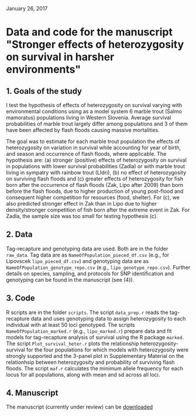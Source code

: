 January 26, 2017
# Data and code for the manuscript "Stronger effects of heterozygosity on survival in harsher environments"

## 1. Goals of the study
I test the hypothesis of effects of heterozygosity on survival varying with environmental conditions using as a model system 6 marble trout (Salmo mamoratus) populations living in Western Slovenia. Average survival probabilities of marble trout largely differ among populations and 3 of them have been affected by flash floods causing massive mortalities. 

The goal was to estimate for each marble trout population the effects of heterozygosity on variation in survival while accounting for year of birth, and season and occurrence of flash floods, where applicable. The hypothesis are: (a) stronger (positive) effects of heterozygosity on survival in populations with lower survival probabilities (Zadla) or with marble trout living in sympatry with rainbow trout (LIdri), (b) no effect of heterozygosity on surviving flash floods and (c) greater effects of heterozygosity for fish born after the occurrence of flash floods (Zak, Lipo after 2009) than born before the flash floods, due to higher production of young post-flood and consequent higher competition for resources (food, shelter). For (c), we also predicted stronger effect in Zak than in Lipo due to higher density/stronger competition of fish born after the extreme event in Zak.  For Zadla, the sample size was too small for testing hypothesis (c).

## 2. Data

Tag-recapture and genotyping data are used. Both are in the folder `raw_data`. Tag data are as `NameOfPopulation_pieced_df.csv` (e.g., for Lipovscek `lipo_pieced_df.csv`) and genotyping data are as `NameOfPopulation_genotype_repo.csv` (e.g., `lipo_genotype_repo.csv`). Further details on species, sampling, and protocols for SNP identification and genotyping can be found in the manuscript (see (4)).

## 3. Code

R scripts are in the folder `scripts`. The script `data_prep.r` reads the tag-recapture data and uses genotyping data to assign heterozygosity to each individual with at least 50 loci genotyped. The scripts `NameOfPopulation_marked.r` (e.g., `lipo_marked.r`) prepare data and fit models for tag-recapture analysis of survival using the R package `marked`. The script `Plot_survival_heter.r` plots the relationship heterozygosity-survival for the four populations for which models with heterozygosity were strongly supported and the 3-panel plot in Supplementary Material on the relationhsip between heterozygosity and probability of surviving flash floods. The script `maf.r` calculates the minimum allele frequency for each locus for all populations, along with mean and sd across all loci.

## 4. Manuscript

The manuscript (currently under review) can be [downloaded](http://simonevincenzi.com/Publications/Het_paper_Feb2017_complete.pdf)
